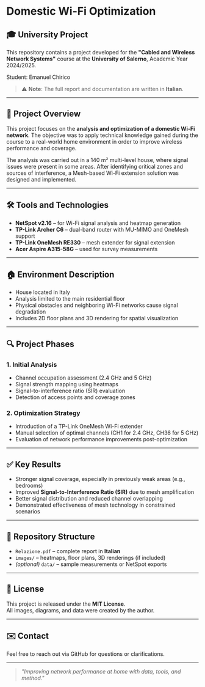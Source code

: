 # Domestic Wi-Fi Optimization

## 🎓 University Project
This repository contains a project developed for the **"Cabled and Wireless Network Systems"** course at the **University of Salerno**, Academic Year 2024/2025.

Student: Emanuel Chirico  

> ⚠️ **Note**: The full report and documentation are written in **Italian**.

---

## 📘 Project Overview
This project focuses on the **analysis and optimization of a domestic Wi-Fi network**. The objective was to apply technical knowledge gained during the course to a real-world home environment in order to improve wireless performance and coverage.

The analysis was carried out in a 140 m² multi-level house, where signal issues were present in some areas. After identifying critical zones and sources of interference, a Mesh-based Wi-Fi extension solution was designed and implemented.

---

## 🛠 Tools and Technologies
- **NetSpot v2.16** – for Wi-Fi signal analysis and heatmap generation
- **TP-Link Archer C6** – dual-band router with MU-MIMO and OneMesh support
- **TP-Link OneMesh RE330** – mesh extender for signal extension
- **Acer Aspire A315-58G** – used for survey measurements

---

## 🏠 Environment Description
- House located in Italy
- Analysis limited to the main residential floor
- Physical obstacles and neighboring Wi-Fi networks cause signal degradation
- Includes 2D floor plans and 3D rendering for spatial visualization

---

## 🔍 Project Phases

### 1. Initial Analysis
- Channel occupation assessment (2.4 GHz and 5 GHz)
- Signal strength mapping using heatmaps
- Signal-to-interference ratio (SIR) evaluation
- Detection of access points and coverage zones

### 2. Optimization Strategy
- Introduction of a TP-Link OneMesh Wi-Fi extender
- Manual selection of optimal channels (CH1 for 2.4 GHz, CH36 for 5 GHz)
- Evaluation of network performance improvements post-optimization

---

## ✅ Key Results
- Stronger signal coverage, especially in previously weak areas (e.g., bedrooms)
- Improved **Signal-to-Interference Ratio (SIR)** due to mesh amplification
- Better signal distribution and reduced channel overlapping
- Demonstrated effectiveness of mesh technology in constrained scenarios

---

## 📂 Repository Structure
- `Relazione.pdf` – complete report in **Italian**
- `images/` – heatmaps, floor plans, 3D renderings (if included)
- *(optional)* `data/` – sample measurements or NetSpot exports

---

## 📄 License
This project is released under the **MIT License**.  
All images, diagrams, and data were created by the author.

---

## ✉️ Contact
Feel free to reach out via GitHub for questions or clarifications.

---

> *"Improving network performance at home with data, tools, and method."*
